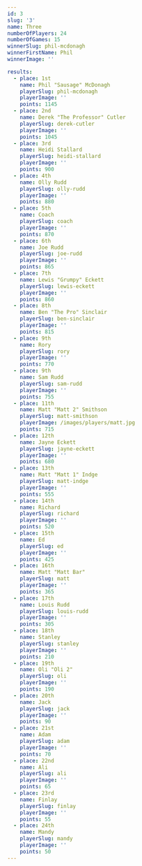 ```yaml
---
id: 3
slug: '3'
name: Three
numberOfPlayers: 24
numberOfGames: 15
winnerSlug: phil-mcdonagh
winnerFirstName: Phil
winnerImage: ''

results:
  - place: 1st
    name: Phil "Sausage" McDonagh
    playerSlug: phil-mcdonagh
    playerImage: ''
    points: 1145
  - place: 2nd
    name: Derek "The Professor" Cutler
    playerSlug: derek-cutler
    playerImage: ''
    points: 1045
  - place: 3rd
    name: Heidi Stallard
    playerSlug: heidi-stallard
    playerImage: ''
    points: 900
  - place: 4th
    name: Olly Rudd
    playerSlug: olly-rudd
    playerImage: ''
    points: 880
  - place: 5th
    name: Coach
    playerSlug: coach
    playerImage: ''
    points: 870
  - place: 6th
    name: Joe Rudd
    playerSlug: joe-rudd
    playerImage: ''
    points: 865
  - place: 7th
    name: Lewis "Grumpy" Eckett
    playerSlug: lewis-eckett
    playerImage: ''
    points: 860
  - place: 8th
    name: Ben "The Pro" Sinclair
    playerSlug: ben-sinclair
    playerImage: ''
    points: 815
  - place: 9th
    name: Rory
    playerSlug: rory
    playerImage: ''
    points: 770
  - place: 9th
    name: Sam Rudd
    playerSlug: sam-rudd
    playerImage: ''
    points: 755
  - place: 11th
    name: Matt "Matt 2" Smithson
    playerSlug: matt-smithson
    playerImage: /images/players/matt.jpg
    points: 715
  - place: 12th
    name: Jayne Eckett
    playerSlug: jayne-eckett
    playerImage: ''
    points: 680
  - place: 13th
    name: Matt "Matt 1" Indge
    playerSlug: matt-indge
    playerImage: ''
    points: 555
  - place: 14th
    name: Richard
    playerSlug: richard
    playerImage: ''
    points: 520
  - place: 15th
    name: Ed
    playerSlug: ed
    playerImage: ''
    points: 425
  - place: 16th
    name: Matt "Matt Bar"
    playerSlug: matt
    playerImage: ''
    points: 365
  - place: 17th
    name: Louis Rudd
    playerSlug: louis-rudd
    playerImage: ''
    points: 305
  - place: 18th
    name: Stanley
    playerSlug: stanley
    playerImage: ''
    points: 210
  - place: 19th
    name: Oli "Oli 2"
    playerSlug: oli
    playerImage: ''
    points: 190
  - place: 20th
    name: Jack
    playerSlug: jack
    playerImage: ''
    points: 90
  - place: 21st
    name: Adam
    playerSlug: adam
    playerImage: ''
    points: 70
  - place: 22nd
    name: Ali
    playerSlug: ali
    playerImage: ''
    points: 65
  - place: 23rd
    name: Finlay
    playerSlug: finlay
    playerImage: ''
    points: 55
  - place: 24th
    name: Mandy
    playerSlug: mandy
    playerImage: ''
    points: 50
---
```

